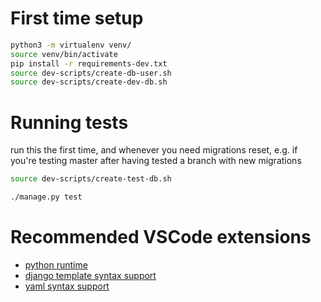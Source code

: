 

# First time setup

```bash
python3 -m virtualenv venv/
source venv/bin/activate
pip install -r requirements-dev.txt
source dev-scripts/create-db-user.sh
source dev-scripts/create-dev-db.sh
```

# Running tests

run this the first time, and whenever you need migrations reset, e.g. if you're testing master after having tested a branch with new migrations

```bash
source dev-scripts/create-test-db.sh
```

```bash
./manage.py test
```


# Recommended VSCode extensions

- [python runtime](https://marketplace.visualstudio.com/items?itemName=ms-python.python)
- [django template syntax support](https://marketplace.visualstudio.com/items?itemName=bibhasdn.django-html)
- [yaml syntax support](https://marketplace.visualstudio.com/items?itemName=redhat.vscode-yaml)

